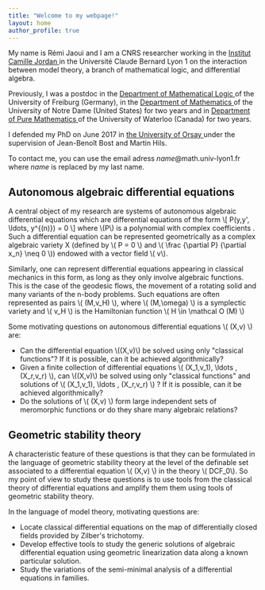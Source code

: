 ```yaml
---
title: "Welcome to my webpage!"
layout: home
author_profile: true
---
```



My name is Rémi Jaoui and I am a CNRS researcher working in the <a href="http://math.univ-lyon1.fr/?lang=fr"> Institut Camille Jordan </a> in the Université Claude Bernard Lyon 1 on the interaction between model theory, a branch of mathematical logic, and differential algebra. 

Previously, I was a postdoc in the <a href="https://logik.mathematik.uni-freiburg.de/index.html?l=en"> Department of Mathematical Logic </a> of the University of Freiburg (Germany), in the
 <a href="https://math.nd.edu"> Department of Mathematics </a> of the University of Notre Dame (United States) for two years and in  <a href="https://uwaterloo.ca/pure-mathematics/"> Department of  Pure Mathematics </a> of the University of Waterloo (Canada) for two years.  
 
I defended my PhD on June 2017 in <a href="https://www.imo.universite-paris-saclay.fr/en/"> the University of Orsay </a> under the supervision of Jean-Benoît Bost and Martin Hils. 

To contact me, you can use the email adress <i>name</i>@math.univ-lyon1.fr where <i>name</i> is replaced by my last name. 


## Autonomous algebraic differential equations

A central object of my research are systems of autonomous algebraic differential equations which are differential equations of the form \\[ P(y,y', \ldots, y^{(n)}) = 0 \\]
where \\(P\\) is a polynomial with complex coefficients . Such a differential equation can be represented geometrically as a complex algebraic variety X (defined by \\( P = 0 \\)  and \\( \frac {\partial P} {\partial x_n} \neq 0 \\)) endowed with a vector field \\( v\\).

Similarly, one can represent differential equations appearing in classical mechanics in this form, as long as they only involve algebraic functions. This is the case of the geodesic flows, the movement of a rotating solid and many variants of the n-body problems.  Such equations are often represented as pairs  \\( (M,v_H) \\), where \\( (M,\omega) \\) is a symplectic variety and \\( v_H \\) is the Hamiltonian function \\( H \in \mathcal O (M) \\) 


Some motivating questions on autonomous differential equations  \\( (X,v) \\) are:
  * Can  the differential equation \\((X,v)\\)  be solved using only "classical functions"? If it is possible, can it be achieved algorithmically?  
  * Given a finite collection of differential equations \\( (X_1,v_1), \ldots , (X_r,v_r) \\), can  \\((X,v)\\) be solved using only "classical functions" and solutions of \\( (X_1,v_1), \ldots , (X_r,v_r) \\) ? If it is possible, can it be achieved algorithmically?
   * Do the solutions of \\( (X,v) \\)  form large independent sets of  meromorphic functions or do they share many algebraic relations?  


## Geometric stability theory

A characteristic feature of these questions is that they can be formulated in the language of geometric stability theory at the level of the definable set  associated to a differential equation \\( (X,v) \\)   in the theory \\( DCF_0\\). So my point of view to study these questions is to use tools from the classical theory of differential equations and amplify them them using tools of geometric stability theory. 

In the language of model theory, motivating questions are:

  * Locate classical differential equations on the map of differentially closed fields provided by Zilber's trichotomy. 
  * Develop effective tools to study the generic solutions of algebraic differential equation using geometric linearization data along a known particular solution.
  * Study the variations of the semi-minimal analysis of a differential equations in families.
  

  
  
  

